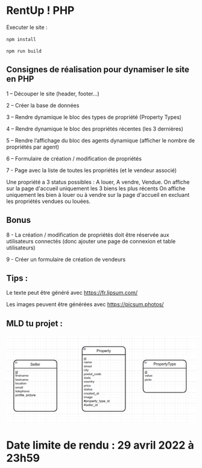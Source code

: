 # RentUp ! PHP

Executer le site :

`npm install`

`npm run build`

## Consignes de réalisation pour dynamiser le site en PHP

1 – Découper le site (header, footer…)

2 – Créer la base de données

3 – Rendre dynamique le bloc des types de propriété (Property Types)

4 – Rendre dynamique le bloc des propriétés récentes (les 3 dernières)

5 – Rendre l’affichage du bloc des agents dynamique (afficher le nombre de propriétés par agent)

6 – Formulaire de création / modification de propriétés

7 - Page avec la liste de toutes les propriétés (et le vendeur associé)


Une propriété a 3 status possibles : A louer, A vendre, Vendue.
On affiche sur la page d'accueil uniquement les 3 biens les plus récents
On affiche uniquement les bien à louer ou à vendre sur la page d'accueil en excluant les propriétés vendues ou louées.


## Bonus

8 - La création / modification de propriétés doit être réservée aux utilisateurs connectés (donc ajouter une page de connexion et table utilisateurs)

9 - Créer un formulaire de création de vendeurs


## Tips :
Le texte peut être généré avec https://fr.lipsum.com/

Les images peuvent être générées avec https://picsum.photos/

## MLD tu projet :

![MLD](mld.png)

# Date limite de rendu : 29 avril 2022 à 23h59

